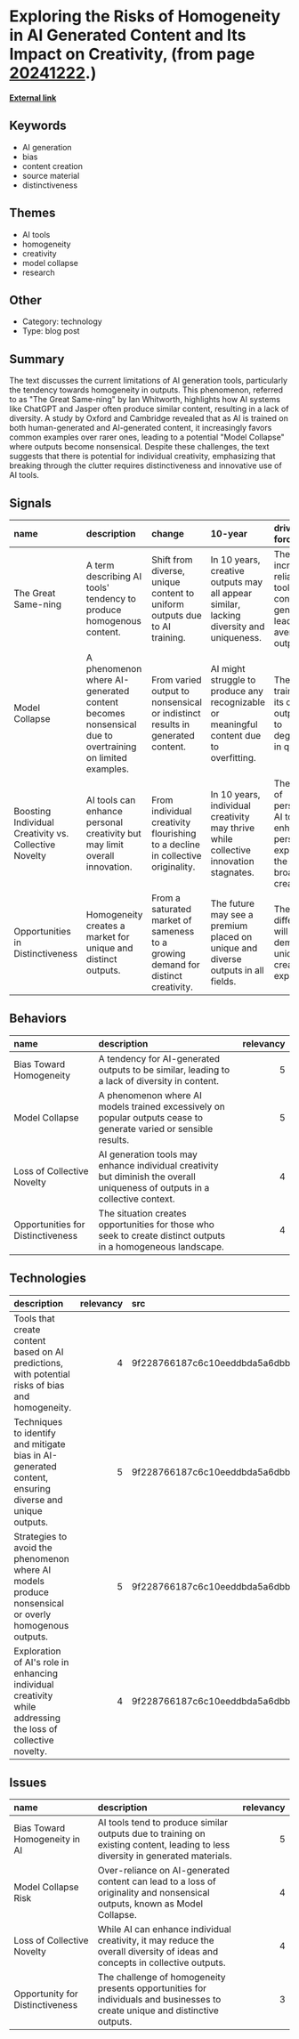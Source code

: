 # __Exploring the Risks of Homogeneity in AI Generated Content and Its Impact on Creativity__, (from page [20241222](https://kghosh.substack.com/p/20241222).)

__[External link](https://marketoonist.com/2024/11/ai-generated-homogeneity.html)__



## Keywords

* AI generation
* bias
* content creation
* source material
* distinctiveness

## Themes

* AI tools
* homogeneity
* creativity
* model collapse
* research

## Other

* Category: technology
* Type: blog post

## Summary

The text discusses the current limitations of AI generation tools, particularly the tendency towards homogeneity in outputs. This phenomenon, referred to as "The Great Same-ning" by Ian Whitworth, highlights how AI systems like ChatGPT and Jasper often produce similar content, resulting in a lack of diversity. A study by Oxford and Cambridge revealed that as AI is trained on both human-generated and AI-generated content, it increasingly favors common examples over rarer ones, leading to a potential "Model Collapse" where outputs become nonsensical. Despite these challenges, the text suggests that there is potential for individual creativity, emphasizing that breaking through the clutter requires distinctiveness and innovative use of AI tools.

## Signals

| name                                                  | description                                                                                          | change                                                                           | 10-year                                                                                 | driving-force                                                                                         |   relevancy |
|:------------------------------------------------------|:-----------------------------------------------------------------------------------------------------|:---------------------------------------------------------------------------------|:----------------------------------------------------------------------------------------|:------------------------------------------------------------------------------------------------------|------------:|
| The Great Same-ning                                   | A term describing AI tools' tendency to produce homogenous content.                                  | Shift from diverse, unique content to uniform outputs due to AI training.        | In 10 years, creative outputs may all appear similar, lacking diversity and uniqueness. | The increasing reliance on AI tools for content generation leads to averaged outputs.                 |           5 |
| Model Collapse                                        | A phenomenon where AI-generated content becomes nonsensical due to overtraining on limited examples. | From varied output to nonsensical or indistinct results in generated content.    | AI might struggle to produce any recognizable or meaningful content due to overfitting. | The cycle of training AI on its own outputs leads to degradation in quality.                          |           4 |
| Boosting Individual Creativity vs. Collective Novelty | AI tools can enhance personal creativity but may limit overall innovation.                           | From individual creativity flourishing to a decline in collective originality.   | In 10 years, individual creativity may thrive while collective innovation stagnates.    | The paradox of personalized AI tools enhancing personal expression at the cost of broader creativity. |           4 |
| Opportunities in Distinctiveness                      | Homogeneity creates a market for unique and distinct outputs.                                        | From a saturated market of sameness to a growing demand for distinct creativity. | The future may see a premium placed on unique and diverse outputs in all fields.        | The need for differentiation will drive demand for unique creative expressions.                       |           5 |

## Behaviors

| name                              | description                                                                                                                   |   relevancy |
|:----------------------------------|:------------------------------------------------------------------------------------------------------------------------------|------------:|
| Bias Toward Homogeneity           | A tendency for AI-generated outputs to be similar, leading to a lack of diversity in content.                                 |           5 |
| Model Collapse                    | A phenomenon where AI models trained excessively on popular outputs cease to generate varied or sensible results.             |           5 |
| Loss of Collective Novelty        | AI generation tools may enhance individual creativity but diminish the overall uniqueness of outputs in a collective context. |           4 |
| Opportunities for Distinctiveness | The situation creates opportunities for those who seek to create distinct outputs in a homogeneous landscape.                 |           4 |

## Technologies

| description                                                                                                  |   relevancy | src                              |
|:-------------------------------------------------------------------------------------------------------------|------------:|:---------------------------------|
| Tools that create content based on AI predictions, with potential risks of bias and homogeneity.             |           4 | 9f228766187c6c10eeddbda5a6dbbe7b |
| Techniques to identify and mitigate bias in AI-generated content, ensuring diverse and unique outputs.       |           5 | 9f228766187c6c10eeddbda5a6dbbe7b |
| Strategies to avoid the phenomenon where AI models produce nonsensical or overly homogenous outputs.         |           5 | 9f228766187c6c10eeddbda5a6dbbe7b |
| Exploration of AI's role in enhancing individual creativity while addressing the loss of collective novelty. |           4 | 9f228766187c6c10eeddbda5a6dbbe7b |

## Issues

| name                            | description                                                                                                                     |   relevancy |
|:--------------------------------|:--------------------------------------------------------------------------------------------------------------------------------|------------:|
| Bias Toward Homogeneity in AI   | AI tools tend to produce similar outputs due to training on existing content, leading to less diversity in generated materials. |           5 |
| Model Collapse Risk             | Over-reliance on AI-generated content can lead to a loss of originality and nonsensical outputs, known as Model Collapse.       |           4 |
| Loss of Collective Novelty      | While AI can enhance individual creativity, it may reduce the overall diversity of ideas and concepts in collective outputs.    |           4 |
| Opportunity for Distinctiveness | The challenge of homogeneity presents opportunities for individuals and businesses to create unique and distinctive outputs.    |           3 |